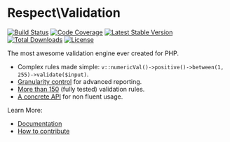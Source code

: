 # Respect\Validation

[![Build Status](https://img.shields.io/github/actions/workflow/status/Respect/Validation/continuous-integration.yml?branch=main&style=flat-square)](https://github.com/Respect/Validation/actions/workflows/continuous-integration.yml)
[![Code Coverage](https://img.shields.io/codecov/c/github/Respect/Validation?style=flat-square)](https://codecov.io/gh/Respect/Validation)
[![Latest Stable Version](https://img.shields.io/packagist/v/respect/validation.svg?style=flat-square)](https://packagist.org/packages/respect/validation)
[![Total Downloads](https://img.shields.io/packagist/dt/respect/validation.svg?style=flat-square)](https://packagist.org/packages/respect/validation)
[![License](https://img.shields.io/packagist/l/respect/validation.svg?style=flat-square)](https://packagist.org/packages/respect/validation)

The most awesome validation engine ever created for PHP.

- Complex rules made simple: `v::numericVal()->positive()->between(1, 255)->validate($input)`.
- [Granularity control](docs/02-feature-guide.md#validation-methods) for advanced reporting.
- [More than 150](docs/08-list-of-rules-by-category.md) (fully tested) validation rules.
- [A concrete API](docs/05-concrete-api.md) for non fluent usage.

Learn More:

* [Documentation](https://respect-validation.readthedocs.io)
* [How to contribute](CONTRIBUTING.md)
